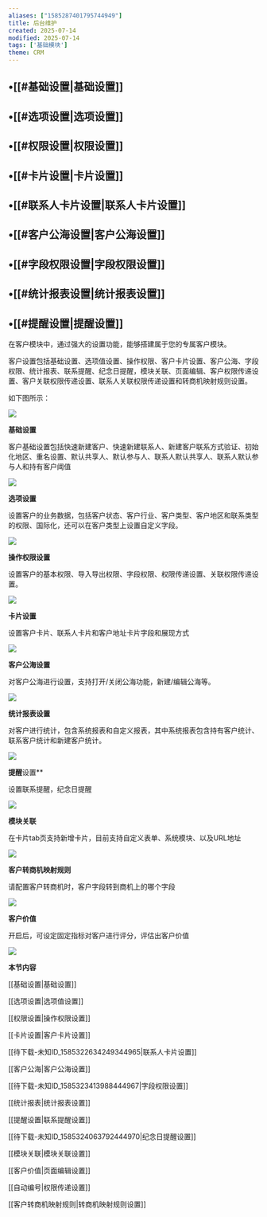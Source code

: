 ```yaml
---
aliases: ["1585287401795744949"]
title: 后台维护
created: 2025-07-14
modified: 2025-07-14
tags: ['基础模块']
theme: CRM
---
```


## •[[#基础设置|基础设置]]

## •[[#选项设置|选项设置]]

## •[[#权限设置|权限设置]]

## •[[#卡片设置|卡片设置]]

## •[[#联系人卡片设置|联系人卡片设置]]

## •[[#客户公海设置|客户公海设置]]

## •[[#字段权限设置|字段权限设置]]

## •[[#统计报表设置|统计报表设置]]

## •[[#提醒设置|提醒设置]]

在客户模块中，通过强大的设置功能，能够搭建属于您的专属客户模块。

客户设置包括基础设置、选项值设置、操作权限、客户卡片设置、客户公海、字段权限、统计报表、联系提醒、纪念日提醒，模块关联、页面编辑、客户权限传递设置、客户关联权限传递设置、联系人关联权限传递设置和转商机映射规则设置。

如下图所示：

![](ee711794c223d0876c15bab0dd256d19.jpg)

**基础设置**

客户基础设置包括快速新建客户、快速新建联系人、新建客户联系方式验证、初始化地区、重名设置、默认共享人、默认参与人、联系人默认共享人、联系人默认参与人和持有客户阈值

![](7e48923c5566b15164a836856bb50021.jpg)

**选项设置**

设置客户的业务数据，包括客户状态、客户行业、客户类型、客户地区和联系类型的权限、国际化，还可以在客户类型上设置自定义字段。

![](cf207f4a2a7d4430198841653aa3644f.jpg)

**操作权限设置**

设置客户的基本权限、导入导出权限、字段权限、权限传递设置、关联权限传递设置。

![](77a78ee3fb94cdb68d06b557b41c676a.jpg)

**卡片设置**

设置客户卡片、联系人卡片和客户地址卡片字段和展现方式

![](18a0a779e45744a49b43ee03a3aaf3e3.jpg)

**客户公海设置**

对客户公海进行设置，支持打开/关闭公海功能，新建/编辑公海等。

![](4c390df31e8ca74cb35c9dc3b00b3138.jpg)

**统计报表设置**

对客户进行统计，包含系统报表和自定义报表，其中系统报表包含持有客户统计、联系客户统计和新建客户统计。

![](328d7b453905e8e436e7a196c1c2ccc6.jpg)

**提醒**设置**

设置联系提醒，纪念日提醒

![](eef4bff782347dbbd59fd97c3b60c393.jpg)

**模块关联**

在卡片tab页支持新增卡片，目前支持自定义表单、系统模块、以及URL地址

![](fa8b83ccc732cc63358997b2db1dc0ed.jpg)

**客户转商机映射规则**

请配置客户转商机时，客户字段转到商机上的哪个字段

![](022be988286b40b0476392b08d3588db.jpg)

**客户价值**

开启后，可设定固定指标对客户进行评分，评估出客户价值

**![](53b20c79fa07d343b827d2e3e0e57223.jpg)**

**本节内容**

[[基础设置|基础设置]]

[[选项设置|选项值设置]]

[[权限设置|操作权限设置]]

[[卡片设置|客户卡片设置]]

[[待下载-未知ID_1585322634249344965|联系人卡片设置]]

[[客户公海|客户公海设置]]

‍‍‍‍‍[[待下载-未知ID_1585323413988444967|字段权限设置]]

[[统计报表|统计报表设置]]

[[提醒设置|联系提醒设置]]

[[待下载-未知ID_1585324063792444970|纪念日提醒设置]]

[[模块关联|模块关联设置]]

[[客户价值|页面编辑设置]]

[[自动编号|权限传递设置]]

[[客户转商机映射规则|转商机映射规则设置]]